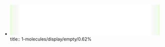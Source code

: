 - ![](https://raw.githubusercontent.com/cybercongress/prism/img-upload/components/1-molecules/display/empty-0.62%.png)
  title:: 1-molecules/display/empty/0.62%